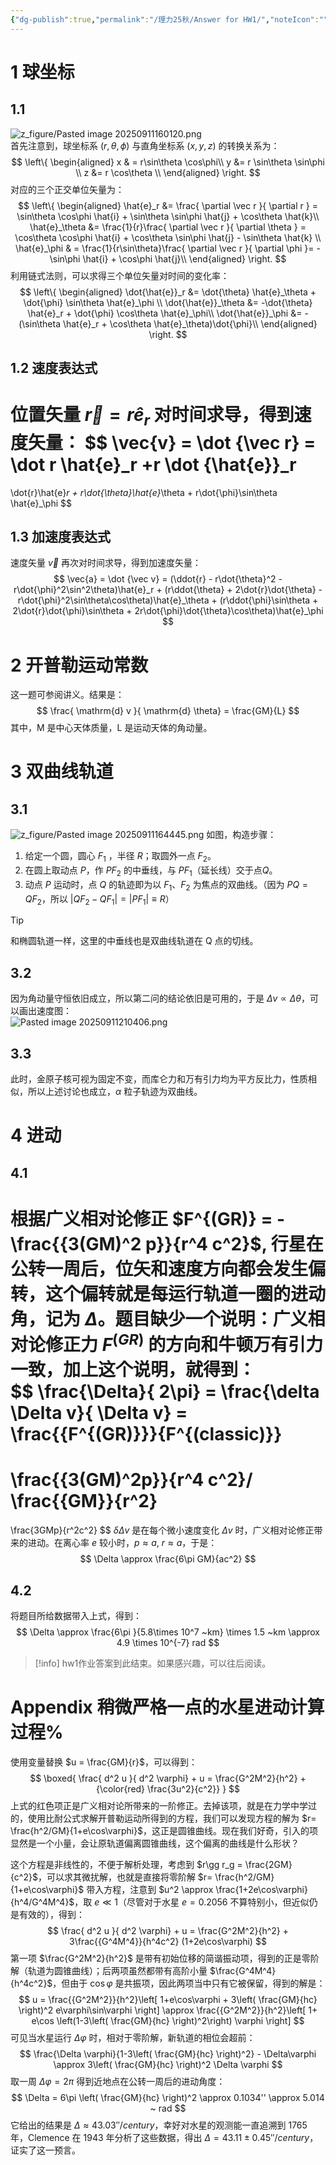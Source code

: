 ```yaml
---
{"dg-publish":true,"permalink":"/理力25秋/Answer for HW1/","noteIcon":"","created":"2025-09-11T12:48:06.590+08:00","updated":"2025-09-11T21:05:48.134+08:00"}
---
```



# 1 球坐标  
## 1.1 
![z_figure/Pasted image 20250911160120.png](/img/user/z_figure/Pasted%20image%2020250911160120.png)  
首先注意到，球坐标系 $(r, \theta, \phi)$ 与直角坐标系 $(x, y, z)$ 的转换关系为：  
$$
\left\{
\begin{aligned} 
x & = r\sin\theta \cos\phi\\
y &= r \sin\theta \sin\phi \\
z &= r \cos\theta \\
\end{aligned}
\right.
$$
对应的三个正交单位矢量为：  
$$
\left\{
\begin{aligned} 
\hat{e}_r &= \frac{ \partial \vec r }{ \partial r } =  \sin\theta \cos\phi \hat{i} + \sin\theta \sin\phi \hat{j} + \cos\theta \hat{k}\\
\hat{e}_\theta &= \frac{1}{r}\frac{ \partial \vec r }{ \partial \theta  } =  \cos\theta \cos\phi \hat{i} + \cos\theta \sin\phi \hat{j} - \sin\theta \hat{k} \\
\hat{e}_\phi & = \frac{1}{r\sin\theta}\frac{ \partial \vec r }{ \partial \phi }= -\sin\phi \hat{i} + \cos\phi \hat{j}\\
\end{aligned}
\right.
$$
利用链式法则，可以求得三个单位矢量对时间的变化率：
$$
\left\{
\begin{aligned} 
\dot{\hat{e}}_r &= \dot{\theta} \hat{e}_\theta + \dot{\phi} \sin\theta \hat{e}_\phi \\
\dot{\hat{e}}_\theta &= -\dot{\theta} \hat{e}_r + \dot{\phi} \cos\theta \hat{e}_\phi\\
\dot{\hat{e}}_\phi &= -(\sin\theta \hat{e}_r + \cos\theta \hat{e}_\theta)\dot{\phi}\\
\end{aligned}
\right.
$$
## 1.2 速度表达式
位置矢量 $\vec{r} = r \hat{e}_r$ 对时间求导，得到速度矢量：
$$
\vec{v} = \dot {\vec r} = \dot r \hat{e}_r +r \dot {\hat{e}}_r
= 
\dot{r}\hat{e}_r + r\dot{\theta}\hat{e}_\theta + r\dot{\phi}\sin\theta \hat{e}_\phi
$$
## 1.3 加速度表达式
速度矢量 $\vec{v}$ 再次对时间求导，得到加速度矢量：
$$
\vec{a} 
= \dot {\vec v}
= (\ddot{r} - r\dot{\theta}^2 - r\dot{\phi}^2\sin^2\theta)\hat{e}_r + (r\ddot{\theta} + 2\dot{r}\dot{\theta} - r\dot{\phi}^2\sin\theta\cos\theta)\hat{e}_\theta + (r\ddot{\phi}\sin\theta + 2\dot{r}\dot{\phi}\sin\theta + 2r\dot{\phi}\dot{\theta}\cos\theta)\hat{e}_\phi
$$
# 2 开普勒运动常数
这一题可参阅讲义。结果是：  
$$
\frac{ \mathrm{d} v }{ \mathrm{d} \theta} = \frac{GM}{L}
$$
其中，M 是中心天体质量，L 是运动天体的角动量。  
# 3 双曲线轨道  
## 3.1 
![z_figure/Pasted image 20250911164445.png](/img/user/z_figure/Pasted%20image%2020250911164445.png)
如图，构造步骤：

1. 给定一个圆，圆心 $F_1$ ​，半径 $R$；取圆外一点 $F_2​$。
2. 在圆上取动点 $P$，作 $PF_2$ ​的中垂线，与 $PF_1$ ​（延长线）交于点$Q$。
3. 动点 $P$ 运动时，点 $Q$ 的轨迹即为以 $F_1​$、$F_2​$ 为焦点的双曲线。（因为 $PQ = QF_2$，所以 $|QF_2 - QF_1| = |PF_1| \equiv R$）

> [!tip]
> 和椭圆轨道一样，这里的中垂线也是双曲线轨道在 Q 点的切线。
## 3.2 
因为角动量守恒依旧成立，所以第二问的结论依旧是可用的，于是 $\Delta v \propto \Delta \theta$，可以画出速度图：  
![Pasted image 20250911210406.png](/img/user/Pasted%20image%2020250911210406.png)  

## 3.3 
此时，金原子核可视为固定不变，而库仑力和万有引力均为平方反比力，性质相似，所以上述讨论也成立，$\alpha$ 粒子轨迹为双曲线。  
# 4 进动  
## 4.1 
根据广义相对论修正 $F^{(GR)} = - \frac{{3(GM)^2 p}}{r^4 c^2}$,   行星在公转一周后，位矢和速度方向都会发生偏转，这个偏转就是每运行轨道一圈的进动角，记为 $\Delta$。题目缺少一个说明：广义相对论修正力 $F^{(GR)}$ 的方向和牛顿万有引力一致，加上这个说明，就得到：  
$$
\frac{\Delta}{ 2\pi} = \frac{\delta \Delta v}{ \Delta v} = \frac{{F^{(GR)}}}{F^{(classic)}} 
=
\frac{{3(GM)^2p}}{r^4 c^2}/ \frac{{GM}}{r^2}
= 
\frac{3GMp}{r^2c^2}
$$
$\delta \Delta v$ 是在每个微小速度变化 $\Delta v$ 时，广义相对论修正带来的进动。在离心率 $e$ 较小时，$p\approx a,\ r \approx a$，于是：  
$$
\Delta \approx \frac{6\pi GM}{ac^2}
$$
## 4.2 
将题目所给数据带入上式，得到：  
$$
\Delta \approx \frac{6\pi }{5.8\times 10^7 ~km} \times 1.5 ~km \approx 4.9 \times 10^{-7} rad
$$
> [!info]
> hw1作业答案到此结束。如果感兴趣，可以往后阅读。
# Appendix 稍微严格一点的水星进动计算过程%
使用变量替换 $u = \frac{GM}{r}$，可以得到：
$$
\boxed{
\frac{ d^2 u }{ d^2 \varphi} + u = \frac{G^2M^2}{h^2} + {\color{red} \frac{3u^2}{c^2}} 
}
$$
上式的红色项正是广义相对论所带来的一阶修正。去掉该项，就是在力学中学过的，使用比耐公式求解开普勒运动所得到的方程，我们可以发现方程的解为 $r=  \frac{h^2/GM}{1+e\cos\varphi}$，这正是圆锥曲线。现在我们好奇，引入的项显然是一个小量，会让原轨道偏离圆锥曲线，这个偏离的曲线是什么形状？

这个方程是非线性的，不便于解析处理，考虑到 $r\gg r_g = \frac{2GM}{c^2}$，可以求其微扰解，也就是直接将零阶解 $r=  \frac{h^2/GM}{1+e\cos\varphi}$ 带入方程，注意到 $u^2 \approx \frac{1+2e\cos\varphi}{h^4/G^4M^4}$，取 $e\ll1$（尽管对于水星 $e=0.2056$ 不算特别小，但近似仍是有效的），得到：
$$
\frac{ d^2 u }{ d^2 \varphi} + u = \frac{G^2M^2}{h^2} +  3\frac{{G^4M^4}}{h^4c^2} (1+2e\cos\varphi)
$$
第一项 $\frac{G^2M^2}{h^2}$ 是带有初始位移的简谐振动项，得到的正是零阶解（轨道为圆锥曲线）；后两项虽然都带有高阶小量 $\frac{G^4M^4}{h^4c^2}$，但由于 $\cos\varphi$ 是共振项，因此两项当中只有它被保留，得到的解是：
$$
u =  \frac{{G^2M^2}}{h^2}\left[ 1+e\cos\varphi + 3\left( \frac{GM}{hc} \right)^2 e\varphi\sin\varphi \right]
\approx
\frac{{G^2M^2}}{h^2}\left[ 1+ e\cos \left(1-3\left( \frac{GM}{hc} \right)^2\right) \varphi \right]
$$
可见当水星运行 $\Delta \varphi$ 时，相对于零阶解，新轨道的相位会超前：
$$
\frac{\Delta \varphi}{1-3\left( \frac{GM}{hc} \right)^2} - \Delta\varphi \approx 3\left( \frac{GM}{hc} \right)^2 \Delta \varphi
$$
取一周 $\Delta \varphi = 2\pi$ 得到近地点在公转一周后的进动角度：
$$
\Delta = 6\pi \left( \frac{GM}{hc} \right)^2 \approx 0.1034'' \approx 5.014 ~ rad
$$
它给出的结果是 $\Delta \approx 43.03''/ century$，幸好对水星的观测能一直追溯到 1765 年，Clemence 在 1943 年分析了这些数据，得出 $\Delta = 43.11 \pm0.45''/century$，证实了这一预言。

